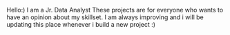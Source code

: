Hello:) I am a Jr. Data Analyst 
These projects are for everyone who wants to have an opinion about my skillset. 
I am always improving and i will be updating this place whenever i build a new project :)
